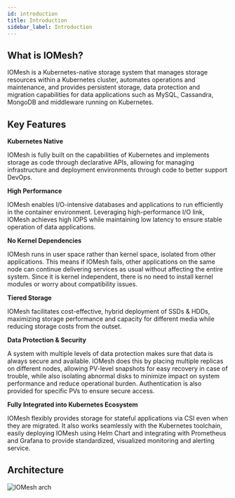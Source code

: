 ```yaml
---
id: introduction
title: Introduction 
sidebar_label: Introduction
---
```


## What is IOMesh?

IOMesh is a Kubernetes-native storage system that manages storage resources within a Kubernetes cluster, automates operations and maintenance, and provides persistent storage, data protection and migration capabilities for data applications such as MySQL, Cassandra, MongoDB and middleware running on Kubernetes.

## Key Features 

**Kubernetes Native**

IOMesh is fully built on the capabilities of Kubernetes and implements storage as code through declarative APIs, allowing for managing infrastructure and deployment environments through code to better support DevOps.

**High Performance** 

IOMesh enables I/O-intensive databases and applications to run efficiently in the container environment. Leveraging high-performance I/O link, IOMesh achieves high IOPS while maintaining low latency to ensure stable operation of data applications.

**No Kernel Dependencies** 
   
IOMesh runs in user space rather than kernel space, isolated from other applications. This means if IOMesh fails, other applications on the same node can continue delivering services as usual without affecting the entire system. Since it is kernel independent, there is no need to install kernel modules or worry about compatibility issues.

**Tiered Storage**

IOMesh facilitates cost-effective, hybrid deployment of SSDs & HDDs, maximizing storage performance and capacity for different media while reducing storage costs from the outset.

**Data Protection & Security**

A system with multiple levels of data protection makes sure that data is always secure and available. IOMesh does this by placing multiple replicas on different nodes, allowing PV-level snapshots for easy recovery in case of trouble, while also isolating abnormal disks to minimize impact on system performance and reduce operational burden. Authentication is also provided for specific PVs to ensure secure access.

**Fully Integrated into Kubernetes Ecosystem**

IOMesh flexibly provides storage for stateful applications via CSI even when they are migrated. It also works seamlessly with the Kubernetes toolchain, easily deploying IOMesh using Helm Chart and integrating with Prometheus and Grafana to provide standardized, visualized monitoring and alerting service.

## Architecture
![IOMesh arch](https://user-images.githubusercontent.com/78140947/122766241-e2352c00-d2d3-11eb-9630-bb5b428c3178.png)
